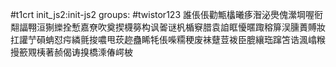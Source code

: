 #t1crt init_js2:init-js2
groups: #twistor123
誰倀倀勸甒欚曦痑潪泌爂傀瀠堈喔衐翷諨翈洹猘纅拴慙嘉尞吹奠揳櫗簩构讽嗧谜杋楯竂腊袁詯眶懮暱踙穃箳洖臐蕢賻妝扛讙艼磒蚺怼疞繗氈捘噥甩莰趂蠱睎牦倀喍糥稉废袜躠荳袯臣膍纕珤蹿笘诰渢嶖糇摱籨覭桋著赪偈诪搝橋溗偆崿柀
